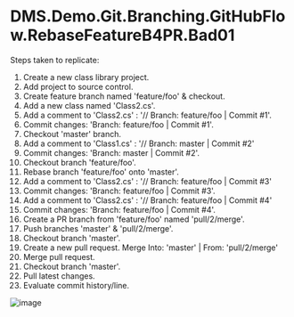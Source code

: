 # DMS.Demo.Git.Branching.GitHubFlow.RebaseFeatureB4PR.Bad01
Steps taken to replicate:
1. Create a new class library project.
2. Add project to source control.
3. Create feature branch named 'feature/foo' & checkout.
4. Add a new class named 'Class2.cs'.
5. Add a comment to 'Class2.cs' : '// Branch: feature/foo | Commit #1'.
6. Commit changes: 'Branch: feature/foo | Commit #1'.
7. Checkout 'master' branch.
8. Add a comment to 'Class1.cs' : '// Branch: master | Commit #2'
9. Commit changes: 'Branch: master | Commit #2'.
10. Checkout branch 'feature/foo'.
11. Rebase branch 'feature/foo' onto 'master'.
12. Add a comment to 'Class2.cs' : '// Branch: feature/foo | Commit #3'
13. Commit changes: 'Branch: feature/foo | Commit #3'.
11. Add a comment to 'Class2.cs' : '// Branch: feature/foo | Commit #4'
12. Commit changes: 'Branch: feature/foo | Commit #4'.
13. Create a PR branch from 'feature/foo' named 'pull/2/merge'.
15. Push branches 'master' & 'pull/2/merge'.
16. Checkout branch 'master'.
17. Create a new pull request. Merge Into: 'master' | From: 'pull/2/merge'
18. Merge pull request.
19. Checkout branch 'master'.
20. Pull latest changes.
21. Evaluate commit history/line.

![image](https://github.com/user-attachments/assets/69197caa-0224-4fc5-9560-4b30d1b680d6)
